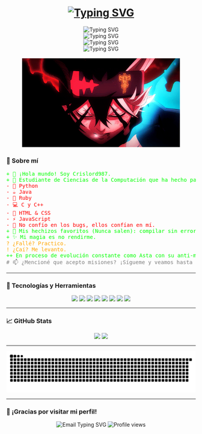 <h1 align="center"><a href="https://git.io/typing-svg"><img src="https://readme-typing-svg.demolab.com?font=Fira+Code&pause=1000&center=true&width=435&lines=Hola+%F0%9F%91%8B%2C+soy+Cristian" alt="Typing SVG" /></a></h1>

<p align="center">
  <span>
    <img src="https://readme-typing-svg.demolab.com?font=Cinzel&weight=900&size=30&duration=4000&pause=5000&color=F78602&center=true&width=500&lines=Mi+magia+es+no+rendirme" alt="Typing SVG" /><br>
    <img src="https://readme-typing-svg.demolab.com?font=Cinzel&weight=900&size=30&duration=4000&pause=5000&color=F78602&center=true&width=500&lines=si+tengo+falencias+la" alt="Typing SVG" /><br>
    <img src="https://readme-typing-svg.demolab.com?font=Cinzel&weight=900&size=30&duration=4000&pause=5000&color=F78602&center=true&width=500&lines=practica+me+llevara+a+la" alt="Typing SVG" /><br>
    <img src="https://readme-typing-svg.demolab.com?font=Cinzel&weight=900&size=30&duration=4000&pause=5000&color=F78602&center=true&width=500&lines=experticia" alt="Typing SVG" />
  </span>
  <br><br>
  <img src="https://raw.githubusercontent.com/Crislord987/astagif/main/astagif.gif" width="420" alt="Asta Black Clover" />
</p>

### 🧠 Sobre mí

<pre>
<span style="color: lime;">+ 👋 ¡Hola mundo! Soy Crislord987.</span>
<span style="color: lime;">+ 🧠 Estudiante de Ciencias de la Computación que ha hecho pactos con:</span>
<span style="color: red;">- 🐍 Python</span>
<span style="color: red;">- ☕ Java</span>
<span style="color: red;">- 💎 Ruby</span>
<span style="color: red;">- 💻 C y C++</span>
<span style="color: red;">- 🎨 HTML & CSS</span>
<span style="color: red;">- ⚡ JavaScript</span>
<span style="color: red;">- 🚫 No confío en los bugs, ellos confían en mí.</span>
<span style="color: lime;">+ 🧪 Mis hechizos favoritos (Nunca salen): compilar sin errores, debuggear sin miedo y dormir... cuando se puede.</span>
<span style="color: lime;">+ ✨ Mi magia es no rendirme.</span>
<span style="color: orange;">? ¿Fallé? Practico.</span>
<span style="color: orange;">! ¿Caí? Me levanto.</span>
<span style="color: lime;">++ En proceso de evolución constante como Asta con su anti-magia 😤</span>
<span style="color: gray;"># 📫 ¿Mencioné que acepto misiones? ¡Sígueme y veamos hasta dónde llega este viaje!</span>
</pre>


---

### 🧰 Tecnologías y Herramientas

<p align="center">
  <img src="https://cdn.jsdelivr.net/gh/devicons/devicon/icons/python/python-original.svg" width="40" />
  <img src="https://cdn.jsdelivr.net/gh/devicons/devicon/icons/cplusplus/cplusplus-original.svg" width="40" />
  <img src="https://cdn.jsdelivr.net/gh/devicons/devicon/icons/ruby/ruby-original.svg" width="40" />
  <img src="https://cdn.jsdelivr.net/gh/devicons/devicon/icons/c/c-original.svg" width="40" />
  <img src="https://cdn.jsdelivr.net/gh/devicons/devicon/icons/java/java-original.svg" width="40" />
  <img src="https://cdn.jsdelivr.net/gh/devicons/devicon/icons/javascript/javascript-original.svg" width="40" />
  <img src="https://cdn.jsdelivr.net/gh/devicons/devicon/icons/html5/html5-original.svg" width="40" />
  <img src="https://cdn.jsdelivr.net/gh/devicons/devicon/icons/css3/css3-original.svg" width="40" />
</p>

---

### 📈 GitHub Stats

<p align="center">
  <img src="https://github-readme-stats.vercel.app/api?username=Crislord987&show_icons=true&theme=tokyonight" width="48%" />
  <img src="https://github-readme-stats.vercel.app/api/top-langs/?username=Crislord987&layout=compact&theme=tokyonight" width="48%" />
</p>

---
<p align="center">
  <img src="https://raw.githubusercontent.com/Snoopy1866/Snoopy1866/main/profile-contrib-snake/github-snake.svg" alt="snake gif" />
</p>

---

### 🚀 ¡Gracias por visitar mi perfil!

<p align="center">
  <img src="https://readme-typing-svg.demolab.com?font=Cinzel&weight=900&size=22&duration=4000&pause=5000&color=F78602&center=true&width=500&lines=📧+crislord1050@gmail.com+%F0%9F%93%A7" alt="Email Typing SVG" />
  <img src="https://komarev.com/ghpvc/?username=Crislord987&label=Visitas&color=brightgreen" alt="Profile views"/>
</p>
